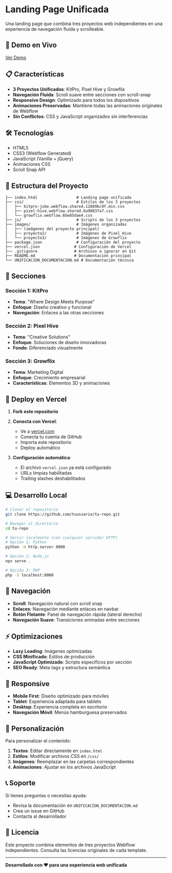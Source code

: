 # Landing Page Unificada

Una landing page que combina tres proyectos web independientes en una experiencia de navegación fluida y scrolleable.

## 🚀 Demo en Vivo

[Ver Demo](https://tu-proyecto.vercel.app)

## 📋 Características

- **3 Proyectos Unificados**: KitPro, Pixel Hive y Growflix
- **Navegación Fluida**: Scroll suave entre secciones con scroll-snap
- **Responsive Design**: Optimizado para todos los dispositivos
- **Animaciones Preservadas**: Mantiene todas las animaciones originales de Webflow
- **Sin Conflictos**: CSS y JavaScript organizados sin interferencias

## 🛠️ Tecnologías

- HTML5
- CSS3 (Webflow Generated)
- JavaScript (Vanilla + jQuery)
- Animaciones CSS
- Scroll Snap API

## 📁 Estructura del Proyecto

```
├── index.html                 # Landing page unificada
├── css/                       # Estilos de los 3 proyectos
│   ├── kitpro-juke.webflow.shared.12889bc9f.min.css
│   ├── pixel-hive.webflow.shared.6a98837a7.css
│   └── growflix.webflow.6be85dae4.css
├── js/                        # Scripts de los 3 proyectos
├── images/                    # Imágenes organizadas
│   ├── (imágenes del proyecto principal)
│   ├── proyecto2/             # Imágenes de Pixel Hive
│   └── proyecto3/             # Imágenes de Growflix
├── package.json               # Configuración del proyecto
├── vercel.json               # Configuración de Vercel
├── .gitignore                # Archivos a ignorar en Git
├── README.md                 # Documentación principal
└── UNIFICACION_DOCUMENTACION.md # Documentación técnica
```

## 🎯 Secciones

### Sección 1: KitPro
- **Tema**: "Where Design Meets Purpose"
- **Enfoque**: Diseño creativo y funcional
- **Navegación**: Enlaces a las otras secciones

### Sección 2: Pixel Hive
- **Tema**: "Creative Solutions"
- **Enfoque**: Soluciones de diseño innovadoras
- **Fondo**: Diferenciado visualmente

### Sección 3: Growflix
- **Tema**: Marketing Digital
- **Enfoque**: Crecimiento empresarial
- **Características**: Elementos 3D y animaciones

## 🚀 Deploy en Vercel

1. **Fork este repositorio**
2. **Conecta con Vercel**:
   - Ve a [vercel.com](https://vercel.com)
   - Conecta tu cuenta de GitHub
   - Importa este repositorio
   - Deploy automático

3. **Configuración automática**:
   - El archivo `vercel.json` ya está configurado
   - URLs limpias habilitadas
   - Trailing slashes deshabilitados

## 💻 Desarrollo Local

```bash
# Clonar el repositorio
git clone https://github.com/tuusuario/tu-repo.git

# Navegar al directorio
cd tu-repo

# Servir localmente (con cualquier servidor HTTP)
# Opción 1: Python
python -m http.server 8000

# Opción 2: Node.js
npx serve .

# Opción 3: PHP
php -S localhost:8000
```

## 🎨 Navegación

- **Scroll**: Navegación natural con scroll snap
- **Enlaces**: Navegación mediante enlaces en navbar
- **Botón Flotante**: Panel de navegación rápida (lateral derecho)
- **Navegación Suave**: Transiciones animadas entre secciones

## ⚡ Optimizaciones

- **Lazy Loading**: Imágenes optimizadas
- **CSS Minificado**: Estilos de producción
- **JavaScript Optimizado**: Scripts específicos por sección
- **SEO Ready**: Meta tags y estructura semántica

## 📱 Responsive

- **Mobile First**: Diseño optimizado para móviles
- **Tablet**: Experiencia adaptada para tablets
- **Desktop**: Experiencia completa en escritorio
- **Navegación Móvil**: Menús hamburguesa preservados

## 🔧 Personalización

Para personalizar el contenido:

1. **Textos**: Editar directamente en `index.html`
2. **Estilos**: Modificar archivos CSS en `/css/`
3. **Imágenes**: Reemplazar en las carpetas correspondientes
4. **Animaciones**: Ajustar en los archivos JavaScript

## 📞 Soporte

Si tienes preguntas o necesitas ayuda:
- Revisa la documentación en `UNIFICACION_DOCUMENTACION.md`
- Crea un issue en GitHub
- Contacta al desarrollador

## 📄 Licencia

Este proyecto combina elementos de tres proyectos Webflow independientes.
Consulta las licencias originales de cada template.

---

**Desarrollado con ❤️ para una experiencia web unificada**
